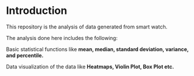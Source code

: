 # **Introduction**

This repository is the analysis of data generated from smart watch.

The analysis done here includes the following:

Basic statistical functions like **mean, median, standard deviation, variance, and percentile.**

Data visualization of the data like **Heatmaps, Violin Plot, Box Plot etc.**
